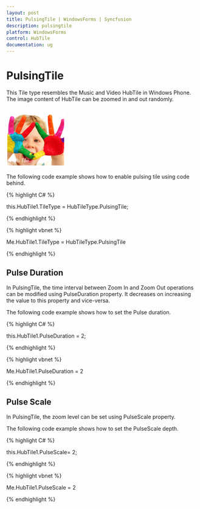 ```yaml
---
layout: post
title: PulsingTile | WindowsForms | Syncfusion
description: pulsingtile
platform: WindowsForms
control: HubTile
documentation: ug
---
```

# PulsingTile

This Tile type resembles the Music and Video HubTile in Windows Phone. The image content of HubTile can be zoomed in and out randomly. 

![](Concept-and-Features_images/Concept-and-Features_img3.png) 



The following code example shows how to enable pulsing tile using code behind.

{% highlight C# %}  

this.HubTile1.TileType = HubTileType.PulsingTile;

{% endhighlight %}

{% highlight vbnet %} 

Me.HubTile1.TileType = HubTileType.PulsingTile

{% endhighlight %}


## Pulse Duration

In PulsingTile, the time interval between Zoom In and Zoom Out operations can be modified using PulseDuration property. It decreases on increasing the value to this property and vice-versa.

The following code example shows how to set the Pulse duration.

{% highlight C# %}  

this.HubTile1.PulseDuration = 2;

{% endhighlight %}


{% highlight vbnet %} 

Me.HubTile1.PulseDuration = 2

{% endhighlight %}


## Pulse Scale

In PulsingTile, the zoom level can be set using PulseScale property.

The following code example shows how to set the PulseScale depth.


{% highlight C# %}  

this.HubTile1.PulseScale= 2;

{% endhighlight %}



{% highlight vbnet %} 

Me.HubTile1.PulseScale = 2

{% endhighlight %}